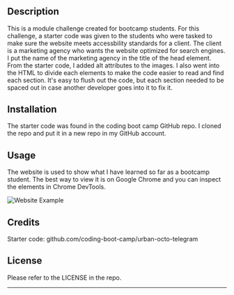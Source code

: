 # <Horiseon>

## Description

This is a module challenge created for bootcamp students. 
For this challenge, a starter code was given to the students who were tasked to make sure the website meets accessbility standards for a client. 
The client is a marketing agency who wants the website optimized for search engines.
I put the name of the marketing agency in the title of the head element. 
From the starter code, I added alt attributes to the images.
I also went into the HTML to divide each elements to make the code easier to read and find each section.
It's easy to flush out the code, but each section needed to be spaced out in case another developer goes into it to fix it.

## Installation

The starter code was found in the coding boot camp GitHub repo. I cloned the repo and put it in a new repo in my GitHub account.

## Usage

The website is used to show what I have learned so far as a bootcamp student. The best way to view it is on Google Chrome and you can inspect the elements in Chrome DevTools.

![Website Example](https://vscode.dev/github/cmdnguyen/Horiseon-Module/blob/main/assets/images/Horiseon%20Webpage.png)

## Credits

Starter code: github.com/coding-boot-camp/urban-octo-telegram

## License

Please refer to the LICENSE in the repo.

---
